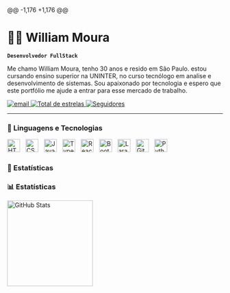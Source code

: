 @@ -1,176 +1,176 @@
 # 🧟‍♂️ William Moura
 
 **`Desenvolvedor FullStack`**
 
 Me chamo William Moura, tenho 30 anos e resido em São Paulo. estou cursando ensino superior na UNINTER, no curso tecnólogo em analise e desenvolvimento de sistemas. Sou apaixonado por tecnologia e espero que este portfólio me ajude a entrar para esse mercado de trabalho.
 
<p align="left">
    <a href="mailto:seuemail@exemplo.com">
        <img alt="email" 
          title="Entre em contato" 
          src="https://custom-icon-badges.demolab.com/badge/Mail-E61B23.svg?logo=mail"
          />
    </a>
    <a href="https://github.com/will-moura27?tab=repositories&sort=stargazers">
        <img alt="Total de estrelas" title="Total de estrelas GitHub" src="https://custom-icon-badges.demolab.com/github/stars/will-moura27?color=55960c&style=for-the-badge&labelColor=488207&logo=star&label=estrelas"/>
    </a>
    <a href="https://github.com/will-moura27?tab=followers">
        <img alt="Seguidores" title="Me siga no GitHub" src="https://custom-icon-badges.demolab.com/github/followers/will-moura27?color=236ad3&labelColor=1155ba&style=for-the-badge&logo=github&label=Seguidores&logoColor=white"/>
    </a>
</p>

 
 ---
 
 ### 🤖 Linguagens e Tecnologias
 
 <img 
     align="left" 
     alt="HTML"
     title="HTML" 
     width="30px" 
     style="padding-right: 10px;" 
     src="https://cdn.jsdelivr.net/gh/devicons/devicon@latest/icons/html5/html5-original.svg" 
 />
 <img 
     align="left" 
     alt="CSS" 
     title="CSS"
     width="30px" 
     style="padding-right: 10px;" 
     src="https://cdn.jsdelivr.net/gh/devicons/devicon@latest/icons/css3/css3-original.svg" 
 />
 <img 
     align="left" 
     alt="JavaScript" 
     title="JavaScript"
     width="30px" 
     style="padding-right: 10px;" 
     src="https://cdn.jsdelivr.net/gh/devicons/devicon@latest/icons/javascript/javascript-original.svg" 
 />
 <img 
     align="left" 
     alt="TypeScript"
     title="TypeScript" 
     width="30px" 
     style="padding-right: 10px;" 
     src="https://cdn.jsdelivr.net/gh/devicons/devicon@latest/icons/typescript/typescript-original.svg" 
 />
 <img 
     align="left" 
     alt="React"
     title="React" 
     width="30px" 
     style="padding-right: 10px;" 
     src="https://cdn.jsdelivr.net/gh/devicons/devicon@latest/icons/react/react-original.svg" 
 />
 
 <img 
     align="left" 
     alt="Bootstrap"
     title="Bootstrap" 
     width="30px" 
     style="padding-right: 10px;" 
     src="https://cdn.jsdelivr.net/gh/devicons/devicon@latest/icons/bootstrap/bootstrap-original.svg" 
 />

 
<!-- <img 
     align="left" 
     alt="PHP" 
     title="PHP"
     width="30px" 
     style="padding-right: 10px;" 
     src="https://cdn.jsdelivr.net/gh/devicons/devicon@latest/icons/php/php-original.svg" 
 /-->
 <img 
     align="left" 
     alt="Laravel" 
     title="Laravel"
     width="30px" 
     style="padding-right: 10px;" 
     src="https://cdn.jsdelivr.net/gh/devicons/devicon@latest/icons/laravel/laravel-original.svg" 
 />

 <img 
     align="left" 
     alt="Git" 
     title="Git"
     width="30px" 
     style="padding-right: 10px;" 
     src="https://cdn.jsdelivr.net/gh/devicons/devicon@latest/icons/git/git-original.svg" 
 />
 <img 
     align="left" 
     alt="Python" 
     title="Python"
     width="30px" 
     style="padding-right: 10px;" 
     src="https://cdn.jsdelivr.net/gh/devicons/devicon@latest/icons/python/python-original.svg" 
 />
 
 <br/>
 <br/>
 
 ### 🤖 Estatísticas
 ### 📊 Estatísticas
 
 
 
 <img 
       align="left" 
       alt="GitHub Stats" 
       height="200" 
       src="https://github-readme-stats.vercel.app/api/top-langs/?username=will-moura27&layout=compact" 
   />
 
 </p>
